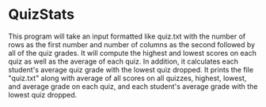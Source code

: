 # QuizStats

This program will take an input formatted like quiz.txt with the number of rows as the first number and number of columns as the second followed by all
of the quiz grades. It will compute the highest and lowest scores on each quiz as well as the average of each quiz. In addition, it calculates each student's
average quiz grade with the lowest quiz dropped. It prints the file "quiz.txt" along with average of all scores on all quizzes, highest, lowest, and average
grade on each quiz, and each student's average grade with the lowest quiz dropped. 
